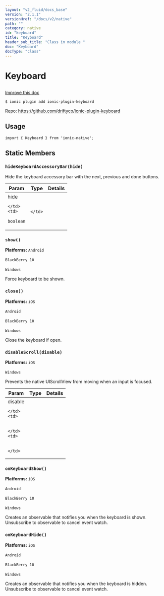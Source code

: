 ```yaml
---
layout: "v2_fluid/docs_base"
version: "2.1.1"
versionHref: "/docs/v2/native"
path: ""
category: native
id: "keyboard"
title: "Keyboard"
header_sub_title: "Class in module "
doc: "Keyboard"
docType: "class"
---
```









<h1 class="api-title">

  
  Keyboard
  

  

  

</h1>

<a class="improve-v2-docs" href="http://github.com/driftyco/ionic-native/edit/master/src/plugins/keyboard.ts#L1">
  Improve this doc
</a>





<!-- decorators -->


<pre><code>$ ionic plugin add ionic-plugin-keyboard</code></pre>
<p>Repo:
  <a href="https://github.com/driftyco/ionic-plugin-keyboard">
    https://github.com/driftyco/ionic-plugin-keyboard
  </a>
</p>

<!-- description -->




<!-- @usage tag -->

<h2>Usage</h2>

<pre><code class="lang-typescript">import { Keyboard } from &#39;ionic-native&#39;;
</code></pre>




<!-- @property tags -->
<h2>Static Members</h2>
<div id="hideKeyboardAccessoryBar"></div>
<h3><code>hideKeyboardAccessoryBar(hide)</code>
  
</h3>



Hide the keyboard accessory bar with the next, previous and done buttons.


<table class="table param-table" style="margin:0;">
  <thead>
  <tr>
    <th>Param</th>
    <th>Type</th>
    <th>Details</th>
  </tr>
  </thead>
  <tbody>
  
  <tr>
    <td>
      hide
      
      
    </td>
    <td>
      
<code>boolean</code>
    </td>
    <td>
      
      
    </td>
  </tr>
  
  </tbody>
</table>







<div id="show"></div>
<h3><code>show()</code>
  
</h3>


<p>
<b>Platforms:</b>
<code>Android</code>&nbsp;

<code>BlackBerry 10</code>&nbsp;

<code>Windows</code>&nbsp;
</p>


Force keyboard to be shown.










<div id="close"></div>
<h3><code>close()</code>
  
</h3>


<p>
<b>Platforms:</b>
<code>iOS</code>&nbsp;

<code>Android</code>&nbsp;

<code>BlackBerry 10</code>&nbsp;

<code>Windows</code>&nbsp;
</p>


Close the keyboard if open.










<div id="disableScroll"></div>
<h3><code>disableScroll(disable)</code>
  
</h3>


<p>
<b>Platforms:</b>
<code>iOS</code>&nbsp;

<code>Windows</code>&nbsp;
</p>


Prevents the native UIScrollView from moving when an input is focused.


<table class="table param-table" style="margin:0;">
  <thead>
  <tr>
    <th>Param</th>
    <th>Type</th>
    <th>Details</th>
  </tr>
  </thead>
  <tbody>
  
  <tr>
    <td>
      disable
      
      
    </td>
    <td>
      

    </td>
    <td>
      
      
    </td>
  </tr>
  
  </tbody>
</table>







<div id="onKeyboardShow"></div>
<h3><code>onKeyboardShow()</code>
  
</h3>


<p>
<b>Platforms:</b>
<code>iOS</code>&nbsp;

<code>Android</code>&nbsp;

<code>BlackBerry 10</code>&nbsp;

<code>Windows</code>&nbsp;
</p>


Creates an observable that notifies you when the keyboard is shown. Unsubscribe to observable to cancel event watch.










<div id="onKeyboardHide"></div>
<h3><code>onKeyboardHide()</code>
  
</h3>


<p>
<b>Platforms:</b>
<code>iOS</code>&nbsp;

<code>Android</code>&nbsp;

<code>BlackBerry 10</code>&nbsp;

<code>Windows</code>&nbsp;
</p>


Creates an observable that notifies you when the keyboard is hidden. Unsubscribe to observable to cancel event watch.











<!-- methods on the class -->

<!-- related link --><!-- end content block -->


<!-- end body block -->

